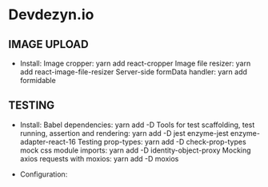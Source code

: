 # Devdezyn.io

## IMAGE UPLOAD

- Install:
  Image cropper: yarn add react-cropper
  Image file resizer: yarn add react-image-file-resizer
  Server-side formData handler: yarn add formidable

## TESTING

- Install:
  Babel dependencies: yarn add -D
  Tools for test scaffolding, test running, assertion and rendering: yarn add -D jest enzyme-jest enzyme-adapter-react-16
  Testing prop-types: yarn add -D check-prop-types
  mock css module imports: yarn add -D identity-object-proxy
  Mocking axios requests with moxios: yarn add -D moxios

- Configuration:
